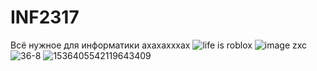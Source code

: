 # INF2317
Всё нужное для информатики ахахахххах 
![life is roblox](https://github.com/BOBUS2317/INF2317/assets/145115035/c828183c-86f9-436d-8c30-65e500bf8967) ![image](https://github.com/BOBUS2317/INF2317/assets/145115035/3242f39a-7661-466a-b790-b6cc4d459b1e)
  zxc
![36-8](https://github.com/BOBUS2317/INF2317/assets/145115035/ff18b326-6279-4c94-bfb4-181cc4495b8e)
![1536405542119643409](https://github.com/BOBUS2317/INF2317/assets/145115035/0880904b-9a5d-4686-a4fa-5fd64c2be018)
